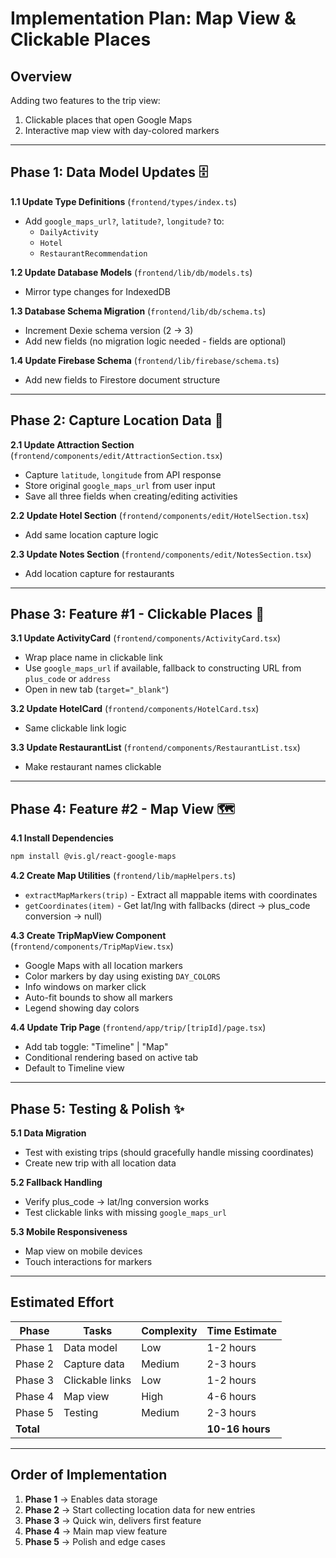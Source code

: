 # Implementation Plan: Map View & Clickable Places

## Overview

Adding two features to the trip view:
1. Clickable places that open Google Maps
2. Interactive map view with day-colored markers

---

## Phase 1: Data Model Updates 🗄️

**1.1 Update Type Definitions** (`frontend/types/index.ts`)
- Add `google_maps_url?`, `latitude?`, `longitude?` to:
  - `DailyActivity`
  - `Hotel`
  - `RestaurantRecommendation`

**1.2 Update Database Models** (`frontend/lib/db/models.ts`)
- Mirror type changes for IndexedDB

**1.3 Database Schema Migration** (`frontend/lib/db/schema.ts`)
- Increment Dexie schema version (2 → 3)
- Add new fields (no migration logic needed - fields are optional)

**1.4 Update Firebase Schema** (`frontend/lib/firebase/schema.ts`)
- Add new fields to Firestore document structure

---

## Phase 2: Capture Location Data 📍

**2.1 Update Attraction Section** (`frontend/components/edit/AttractionSection.tsx`)
- Capture `latitude`, `longitude` from API response
- Store original `google_maps_url` from user input
- Save all three fields when creating/editing activities

**2.2 Update Hotel Section** (`frontend/components/edit/HotelSection.tsx`)
- Add same location capture logic

**2.3 Update Notes Section** (`frontend/components/edit/NotesSection.tsx`)
- Add location capture for restaurants

---

## Phase 3: Feature #1 - Clickable Places 🔗

**3.1 Update ActivityCard** (`frontend/components/ActivityCard.tsx`)
- Wrap place name in clickable link
- Use `google_maps_url` if available, fallback to constructing URL from `plus_code` or `address`
- Open in new tab (`target="_blank"`)

**3.2 Update HotelCard** (`frontend/components/HotelCard.tsx`)
- Same clickable link logic

**3.3 Update RestaurantList** (`frontend/components/RestaurantList.tsx`)
- Make restaurant names clickable

---

## Phase 4: Feature #2 - Map View 🗺️

**4.1 Install Dependencies**
```bash
npm install @vis.gl/react-google-maps
```

**4.2 Create Map Utilities** (`frontend/lib/mapHelpers.ts`)
- `extractMapMarkers(trip)` - Extract all mappable items with coordinates
- `getCoordinates(item)` - Get lat/lng with fallbacks (direct → plus_code conversion → null)

**4.3 Create TripMapView Component** (`frontend/components/TripMapView.tsx`)
- Google Maps with all location markers
- Color markers by day using existing `DAY_COLORS`
- Info windows on marker click
- Auto-fit bounds to show all markers
- Legend showing day colors

**4.4 Update Trip Page** (`frontend/app/trip/[tripId]/page.tsx`)
- Add tab toggle: "Timeline" | "Map"
- Conditional rendering based on active tab
- Default to Timeline view

---

## Phase 5: Testing & Polish ✨

**5.1 Data Migration**
- Test with existing trips (should gracefully handle missing coordinates)
- Create new trip with all location data

**5.2 Fallback Handling**
- Verify plus_code → lat/lng conversion works
- Test clickable links with missing `google_maps_url`

**5.3 Mobile Responsiveness**
- Map view on mobile devices
- Touch interactions for markers

---

## Estimated Effort

| Phase | Tasks | Complexity | Time Estimate |
|-------|-------|------------|---------------|
| Phase 1 | Data model | Low | 1-2 hours |
| Phase 2 | Capture data | Medium | 2-3 hours |
| Phase 3 | Clickable links | Low | 1-2 hours |
| Phase 4 | Map view | High | 4-6 hours |
| Phase 5 | Testing | Medium | 2-3 hours |
| **Total** | | | **10-16 hours** |

---

## Order of Implementation

1. **Phase 1** → Enables data storage
2. **Phase 2** → Start collecting location data for new entries
3. **Phase 3** → Quick win, delivers first feature
4. **Phase 4** → Main map view feature
5. **Phase 5** → Polish and edge cases
